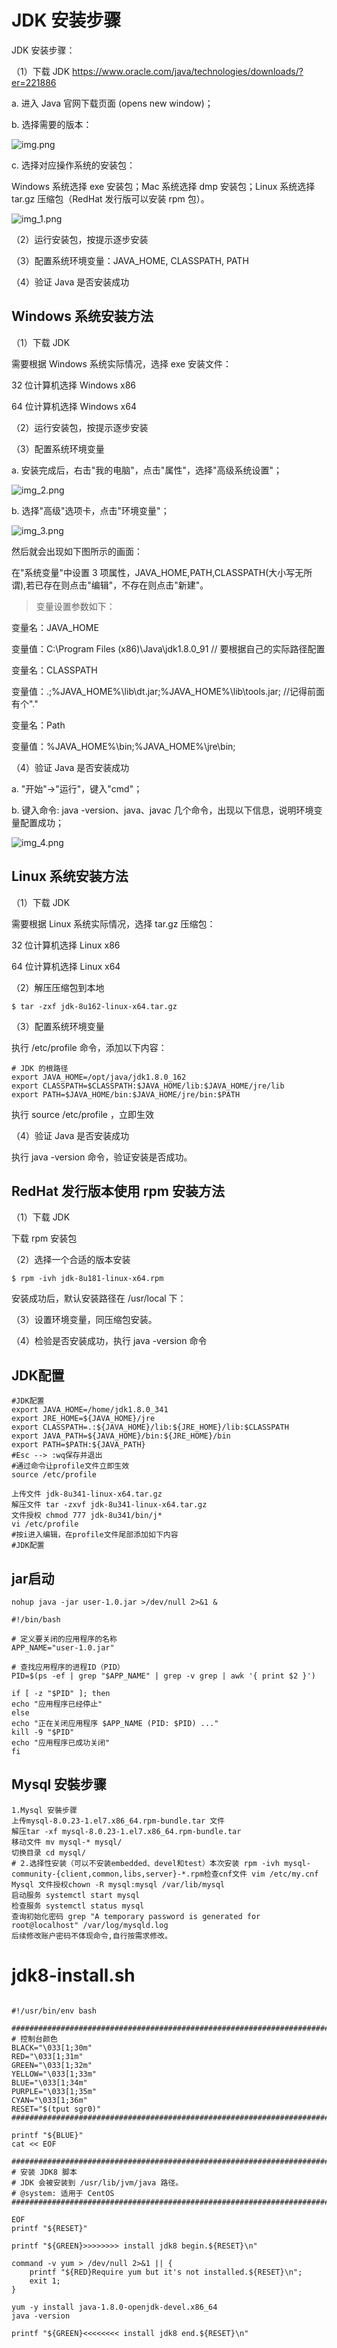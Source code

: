 # JDK 安装步骤
JDK 安装步骤：

（1）下载 JDK https://www.oracle.com/java/technologies/downloads/?er=221886

a. 进入 Java 官网下载页面 (opens new window)；

b. 选择需要的版本：

![img.png](img.png)

c. 选择对应操作系统的安装包：

Windows 系统选择 exe 安装包；Mac 系统选择 dmp 安装包；Linux 系统选择 tar.gz 压缩包（RedHat 发行版可以安装 rpm 包）。

![img_1.png](img_1.png)

（2）运行安装包，按提示逐步安装

（3）配置系统环境变量：JAVA_HOME, CLASSPATH, PATH

（4）验证 Java 是否安装成功

## Windows 系统安装方法
（1）下载 JDK

需要根据 Windows 系统实际情况，选择 exe 安装文件：

32 位计算机选择 Windows x86

64 位计算机选择 Windows x64

（2）运行安装包，按提示逐步安装

（3）配置系统环境变量

a. 安装完成后，右击"我的电脑"，点击"属性"，选择"高级系统设置"；

![img_2.png](img_2.png)

b. 选择"高级"选项卡，点击"环境变量"；

![img_3.png](img_3.png)


然后就会出现如下图所示的画面：

在"系统变量"中设置 3 项属性，JAVA_HOME,PATH,CLASSPATH(大小写无所谓),若已存在则点击"编辑"，不存在则点击"新建"。

> 变量设置参数如下：

变量名：JAVA_HOME

变量值：C:\Program Files (x86)\Java\jdk1.8.0_91 // 要根据自己的实际路径配置

变量名：CLASSPATH

变量值：.;%JAVA_HOME%\lib\dt.jar;%JAVA_HOME%\lib\tools.jar; //记得前面有个"."

变量名：Path

变量值：%JAVA_HOME%\bin;%JAVA_HOME%\jre\bin;

（4）验证 Java 是否安装成功

a. "开始"->"运行"，键入"cmd"；

b. 键入命令: java -version、java、javac 几个命令，出现以下信息，说明环境变量配置成功；

![img_4.png](img_4.png)

## Linux 系统安装方法
（1）下载 JDK

需要根据 Linux 系统实际情况，选择 tar.gz 压缩包：

32 位计算机选择 Linux x86

64 位计算机选择 Linux x64

（2）解压压缩包到本地

```angular2html
$ tar -zxf jdk-8u162-linux-x64.tar.gz
```

（3）配置系统环境变量

执行 /etc/profile 命令，添加以下内容：

```angular2html
# JDK 的根路径
export JAVA_HOME=/opt/java/jdk1.8.0_162
export CLASSPATH=$CLASSPATH:$JAVA_HOME/lib:$JAVA_HOME/jre/lib
export PATH=$JAVA_HOME/bin:$JAVA_HOME/jre/bin:$PATH
```

执行 source /etc/profile ，立即生效

（4）验证 Java 是否安装成功

执行 java -version 命令，验证安装是否成功。

## RedHat 发行版本使用 rpm 安装方法
（1）下载 JDK

下载 rpm 安装包

（2）选择一个合适的版本安装

```angular2html
$ rpm -ivh jdk-8u181-linux-x64.rpm
```

安装成功后，默认安装路径在 /usr/local 下：

（3）设置环境变量，同压缩包安装。

（4）检验是否安装成功，执行 java -version 命令

## JDK配置

```angular2html
#JDK配置
export JAVA_HOME=/home/jdk1.8.0_341
export JRE_HOME=${JAVA_HOME}/jre
export CLASSPATH=.:${JAVA_HOME}/lib:${JRE_HOME}/lib:$CLASSPATH
export JAVA_PATH=${JAVA_HOME}/bin:${JRE_HOME}/bin
export PATH=$PATH:${JAVA_PATH}
#Esc --> :wq保存并退出
#通过命令让profile文件立即生效
source /etc/profile
```

```angular2html
上传文件 jdk-8u341-linux-x64.tar.gz
解压文件 tar -zxvf jdk-8u341-linux-x64.tar.gz
文件授权 chmod 777 jdk-8u341/bin/j*
vi /etc/profile
#按i进入编辑，在profile文件尾部添加如下内容
#JDK配置
```

## jar启动

```angular2html
nohup java -jar user-1.0.jar >/dev/null 2>&1 &

#!/bin/bash

# 定义要关闭的应用程序的名称
APP_NAME="user-1.0.jar"

# 查找应用程序的进程ID（PID）
PID=$(ps -ef | grep "$APP_NAME" | grep -v grep | awk '{ print $2 }')

if [ -z "$PID" ]; then
echo "应用程序已经停止"
else
echo "正在关闭应用程序 $APP_NAME (PID: $PID) ..."
kill -9 "$PID"
echo "应用程序已成功关闭"
fi
```

## Mysql 安裝步骤

```angular2html
1.Mysql 安裝步骤
上传mysql-8.0.23-1.el7.x86_64.rpm-bundle.tar 文件
解压tar -xf mysql-8.0.23-1.el7.x86_64.rpm-bundle.tar
移动文件 mv mysql-* mysql/
切换目录 cd mysql/
# 2.选择性安装（可以不安装embedded、devel和test）本次安装 rpm -ivh mysql-community-{client,common,libs,server}-*.rpm检查cnf文件 vim /etc/my.cnf
Mysql 文件授权chown -R mysql:mysql /var/lib/mysql
启动服务 systemctl start mysql
检查服务 systemctl status mysql
查询初始化密码 grep "A temporary password is generated for root@localhost" /var/log/mysqld.log
后续修改账户密码不体现命令,自行按需求修改。
```

# jdk8-install.sh

```angular2html

#!/usr/bin/env bash

###################################################################################
# 控制台颜色
BLACK="\033[1;30m"
RED="\033[1;31m"
GREEN="\033[1;32m"
YELLOW="\033[1;33m"
BLUE="\033[1;34m"
PURPLE="\033[1;35m"
CYAN="\033[1;36m"
RESET="$(tput sgr0)"
###################################################################################

printf "${BLUE}"
cat << EOF

###################################################################################
# 安装 JDK8 脚本
# JDK 会被安装到 /usr/lib/jvm/java 路径。
# @system: 适用于 CentOS
###################################################################################

EOF
printf "${RESET}"

printf "${GREEN}>>>>>>>> install jdk8 begin.${RESET}\n"

command -v yum > /dev/null 2>&1 || {
	printf "${RED}Require yum but it's not installed.${RESET}\n";
	exit 1;
}

yum -y install java-1.8.0-openjdk-devel.x86_64
java -version

printf "${GREEN}<<<<<<<< install jdk8 end.${RESET}\n"

```